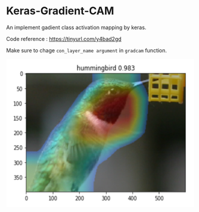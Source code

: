# Keras-Gradient-CAM
An implement gadient class activation mapping by keras.

Code reference : https://tinyurl.com/y4bad2gd

Make sure to chage `con_layer_name argument` in `gradcam` function.

<p align="center">
  <img src="output.PNG" alt="Image" width="600" height="400" style="display: block; margin: 0 auto" />
</p>
